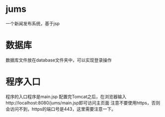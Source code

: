 # jums
一个新闻发布系统，基于jsp
# 数据库
数据库文件放在database文件夹中，可以实现登录操作
# 程序入口
程序的入口程序是main.jsp 配置完Tomcat之后，在浏览器输入http://localhost:8080/jums/main.jsp即可访问主页面
注意不要使用https，否则会访问不到，https的端口号是443，这里需要注意一下。

